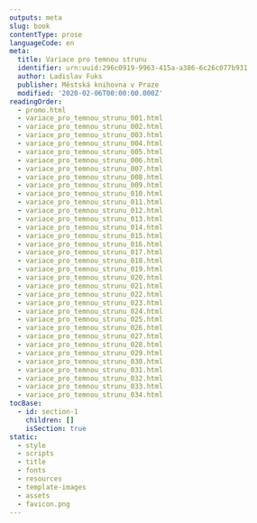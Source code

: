 ```yaml
---
outputs: meta
slug: book
contentType: prose
languageCode: en
meta:
  title: Variace pro temnou strunu
  identifier: urn:uuid:296c0919-9963-415a-a386-6c26c077b931
  author: Ladislav Fuks
  publisher: Městská knihovna v Praze
  modified: '2020-02-06T00:00:00.000Z'
readingOrder:
  - promo.html
  - variace_pro_temnou_strunu_001.html
  - variace_pro_temnou_strunu_002.html
  - variace_pro_temnou_strunu_003.html
  - variace_pro_temnou_strunu_004.html
  - variace_pro_temnou_strunu_005.html
  - variace_pro_temnou_strunu_006.html
  - variace_pro_temnou_strunu_007.html
  - variace_pro_temnou_strunu_008.html
  - variace_pro_temnou_strunu_009.html
  - variace_pro_temnou_strunu_010.html
  - variace_pro_temnou_strunu_011.html
  - variace_pro_temnou_strunu_012.html
  - variace_pro_temnou_strunu_013.html
  - variace_pro_temnou_strunu_014.html
  - variace_pro_temnou_strunu_015.html
  - variace_pro_temnou_strunu_016.html
  - variace_pro_temnou_strunu_017.html
  - variace_pro_temnou_strunu_018.html
  - variace_pro_temnou_strunu_019.html
  - variace_pro_temnou_strunu_020.html
  - variace_pro_temnou_strunu_021.html
  - variace_pro_temnou_strunu_022.html
  - variace_pro_temnou_strunu_023.html
  - variace_pro_temnou_strunu_024.html
  - variace_pro_temnou_strunu_025.html
  - variace_pro_temnou_strunu_026.html
  - variace_pro_temnou_strunu_027.html
  - variace_pro_temnou_strunu_028.html
  - variace_pro_temnou_strunu_029.html
  - variace_pro_temnou_strunu_030.html
  - variace_pro_temnou_strunu_031.html
  - variace_pro_temnou_strunu_032.html
  - variace_pro_temnou_strunu_033.html
  - variace_pro_temnou_strunu_034.html
tocBase:
  - id: section-1
    children: []
    isSection: true
static:
  - style
  - scripts
  - title
  - fonts
  - resources
  - template-images
  - assets
  - favicon.png
---
```

